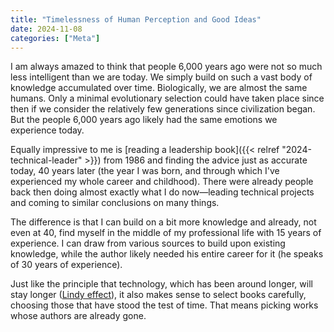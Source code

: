 ```yaml
---
title: "Timelessness of Human Perception and Good Ideas"
date: 2024-11-08
categories: ["Meta"]
---
```


I am always amazed to think that people 6,000 years ago were not so much less intelligent than we are today. We simply build on such a vast body of knowledge accumulated over time. Biologically, we are almost the same humans. Only a minimal evolutionary selection could have taken place since then if we consider the relatively few generations since civilization began. But the people 6,000 years ago likely had the same emotions we experience today.

Equally impressive to me is [reading a leadership book]({{< relref "2024-technical-leader" >}}) from 1986 and finding the advice just as accurate today, 40 years later (the year I was born, and through which I've experienced my whole career and childhood). There were already people back then doing almost exactly what I do now—leading technical projects and coming to similar conclusions on many things.

The difference is that I can build on a bit more knowledge and already, not even at 40, find myself in the middle of my professional life with 15 years of experience. I can draw from various sources to build upon existing knowledge, while the author likely needed his entire career for it (he speaks of 30 years of experience).

Just like the principle that technology, which has been around longer, will stay longer ([Lindy effect](https://en.wikipedia.org/wiki/Lindy_effect)), it also makes sense to select books carefully, choosing those that have stood the test of time. That means picking works whose authors are already gone.
